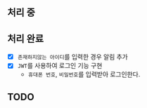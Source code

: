 ## 처리 중

## 처리 완료
- [x] `존재하지않는 아이디`를 입력한 경우 알림 추가
- [x] `JWT`를 사용하여 로그인 기능 구현
    - `휴대폰 번호`, `비밀번호`를 입력받아 로그인한다.


## TODO
